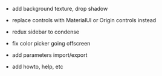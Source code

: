 - add background texture, drop shadow

- replace controls with MaterialUI or Origin controls instead

- redux sidebar to condense

- fix color picker going offscreen

- add parameters import/export

- add howto, help, etc

